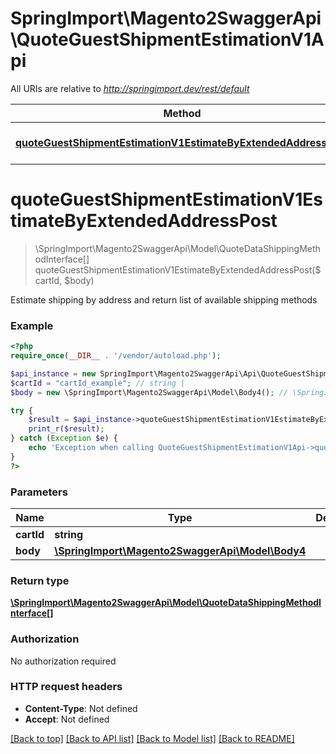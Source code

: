 # SpringImport\Magento2SwaggerApi\QuoteGuestShipmentEstimationV1Api

All URIs are relative to *http://springimport.dev/rest/default*

Method | HTTP request | Description
------------- | ------------- | -------------
[**quoteGuestShipmentEstimationV1EstimateByExtendedAddressPost**](QuoteGuestShipmentEstimationV1Api.md#quoteGuestShipmentEstimationV1EstimateByExtendedAddressPost) | **POST** /V1/guest-carts/{cartId}/estimate-shipping-methods | 


# **quoteGuestShipmentEstimationV1EstimateByExtendedAddressPost**
> \SpringImport\Magento2SwaggerApi\Model\QuoteDataShippingMethodInterface[] quoteGuestShipmentEstimationV1EstimateByExtendedAddressPost($cartId, $body)



Estimate shipping by address and return list of available shipping methods

### Example
```php
<?php
require_once(__DIR__ . '/vendor/autoload.php');

$api_instance = new SpringImport\Magento2SwaggerApi\Api\QuoteGuestShipmentEstimationV1Api();
$cartId = "cartId_example"; // string | 
$body = new \SpringImport\Magento2SwaggerApi\Model\Body4(); // \SpringImport\Magento2SwaggerApi\Model\Body4 | 

try {
    $result = $api_instance->quoteGuestShipmentEstimationV1EstimateByExtendedAddressPost($cartId, $body);
    print_r($result);
} catch (Exception $e) {
    echo 'Exception when calling QuoteGuestShipmentEstimationV1Api->quoteGuestShipmentEstimationV1EstimateByExtendedAddressPost: ', $e->getMessage(), PHP_EOL;
}
?>
```

### Parameters

Name | Type | Description  | Notes
------------- | ------------- | ------------- | -------------
 **cartId** | **string**|  |
 **body** | [**\SpringImport\Magento2SwaggerApi\Model\Body4**](../Model/\SpringImport\Magento2SwaggerApi\Model\Body4.md)|  | [optional]

### Return type

[**\SpringImport\Magento2SwaggerApi\Model\QuoteDataShippingMethodInterface[]**](../Model/QuoteDataShippingMethodInterface.md)

### Authorization

No authorization required

### HTTP request headers

 - **Content-Type**: Not defined
 - **Accept**: Not defined

[[Back to top]](#) [[Back to API list]](../../README.md#documentation-for-api-endpoints) [[Back to Model list]](../../README.md#documentation-for-models) [[Back to README]](../../README.md)

